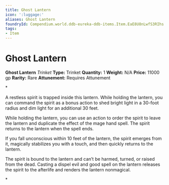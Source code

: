 ```yaml
---
title: Ghost Lantern
icon: ':luggage:'
aliases: Ghost Lantern
foundryId: Compendium.world.ddb-eureka-ddb-items.Item.EaE8U8nLwfS3RIhs
tags:
- Item
---
```


# Ghost Lantern

**Ghost Lantern**
_Trinket_
**Type:** Trinket
**Quantity:** 1
**Weight:** N/A
**Price:** 11000 gp
**Rarity:** Rare
**Attunement:** Requires Attunement

*<p class="Core-Styles_Core-Body">A restless spirit is trapped inside this lantern. While holding the lantern, you can command the spirit as a bonus action to shed bright light in a 30-foot radius and dim light for an additiona<span class="No-Break">l 30 feet.</span></p>
<p class="Core-Styles_Core-Body">While holding the lantern, you can use an action to order the spirit to leave the lantern and duplicate the effect of the <span class="Serif-Character-Style_Italic-Serif">mage hand</span> spell. The spirit returns to the lantern when the s<span class="No-Break">pell ends.</span></p>
<p class="Core-Styles_Core-Body">If you fall unconscious within 10 feet of the lantern, the spirit emerges from it, magically stabilizes you with a touch, and then quickly returns to th<span class="No-Break">e lantern.</span></p>
<p class="Core-Styles_Core-Body">The spirit is bound to the lantern and can’t be harmed, turned, or raised from the dead. Casting a <span class="Serif-Character-Style_Italic-Serif">dispel evil and good</span> spell on the lantern releases the spirit to the afterlife and renders the lantern n<span class="No-Break">onmagical.</span></p>*